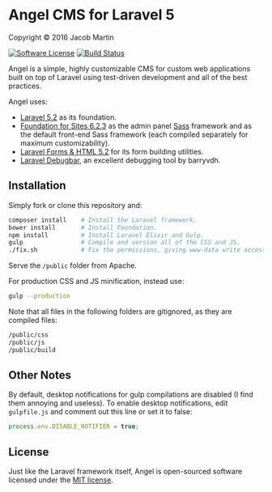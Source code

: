 # Angel CMS for Laravel 5
Copyright &copy; 2016 Jacob Martin

[![Software License](https://img.shields.io/badge/license-MIT-brightgreen.svg)](http://opensource.org/licenses/MIT)
[![Build Status](https://travis-ci.org/JVMartin/angel5.svg?branch=master)](https://travis-ci.org/JVMartin/angel5)


Angel is a simple, highly customizable CMS for custom web applications built on top of Laravel using
test-driven development and all of the best practices.

Angel uses:
* [Laravel 5.2](https://laravel.com/docs/5.2) as its foundation.
* [Foundation for Sites 6.2.3](http://foundation.zurb.com/sites/docs/) as the admin panel
  [Sass](http://sass-lang.com/) framework and as the default front-end Sass framework (each compiled
  separately for maximum customizability).
* [Laravel Forms & HTML 5.2](https://laravelcollective.com/docs/5.2/html) for its form building
  utilities.
* [Laravel Debugbar](https://github.com/barryvdh/laravel-debugbar), an excellent debugging
  tool by barryvdh.

## Installation
Simply fork or clone this repository and:
```bash
composer install    # Install the Laravel framework.
bower install       # Install Foundation.
npm install         # Install Laravel Elixir and Gulp.
gulp                # Compile and version all of the CSS and JS.
./fix.sh            # Fix the permissions, giving www-data write access to necessary folders.
```

Serve the `/public` folder from Apache.

For production CSS and JS minification, instead use:
```bash
gulp --production
```

Note that all files in the following folders are gitignored, as they are compiled files:
```bash
/public/css
/public/js
/public/build
```

## Other Notes

By default, desktop notifications for gulp compilations are disabled (I find
them annoying and useless).  To enable desktop notifications, edit
`gulpfile.js` and comment out this line or set it to false:
```javascript
process.env.DISABLE_NOTIFIER = true;
```

## License

Just like the Laravel framework itself, Angel is open-sourced software licensed
under the [MIT license](http://opensource.org/licenses/MIT).
